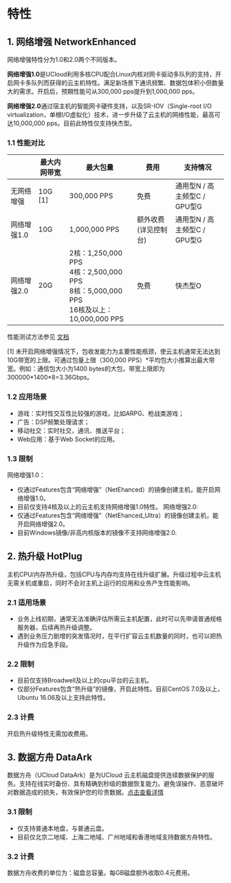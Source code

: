 

# 特性

## 1. 网络增强 NetworkEnhanced

网络增强特性分为1.0和2.0两个不同版本。

**网络增强1.0**是UCloud利用多核CPU配合Linux内核对网卡驱动多队列的支持，开启网卡多队列而获得的云主机特性。满足新场景下通讯频繁、数据包体积小但数量大的需求。开启后，预期性能可从300,000 pps提升到1,000,000 pps。

**网络增强2.0**通过宿主机的智能网卡硬件支持，以及SR-IOV（Single-root I/O
virtualization，单根I/O虚拟化）技术，进一步升级了云主机的网络性能，最高可达10,000,000 pps。目前此特性仅支持快杰型。

### 1.1 性能对比

|         | 最大内网带宽    | 最大包量           | 费用           | 支持情况                         |
| ------- | --------- | -------------- | ------------ | ---------------------------- |
| 无网络增强  | 10G \[1\] | 300,000 PPS    | 免费           | 通用型N / 高主频型C / GPU型G                           |
| 网络增强1.0 | 10G       | 1,000,000 PPS  | 额外收费 (详见控制台) | 通用型N / 高主频型C / GPU型G             |
| 网络增强2.0 | 20G       | 2核：1,250,000 PPS<br> 4核：2,500,000 PPS<br> 8核：5,000,000 PPS<br>16核及以上：10,000,000 PPS | 免费       | 快杰型O |

性能测试方法参见 [文档](uhost/testdata/netenhanced)

\[1\] 未开启网络增强情况下，包收发能力为主要性能瓶颈，使云主机通常无法达到10G带宽的上限。可通过包量上限（300,000 PPS）\*平均包大小推算出最大带宽。例如：通信包大小为1400 bytes的大包，带宽上限即为300000\*1400\*8=3.36Gbps。

### 1.2 应用场景

  - 游戏：实时性交互性比较强的游戏，比如ARPG、枪战类游戏；
  - 广告：DSP频繁处理请求；
  - 移动社交：实时社交，通讯、推送平台；
  - Web应用：基于Web Socket的应用。

### 1.3 限制

网络增强1.0：
  - 仅通过Features包含“网络增强”（NetEhanced）的镜像创建主机，能开启网络增强1.0。
  - 目前仅支持4核及以上的云主机支持网络增强1.0特性。
网络增强2.0:
  - 仅通过Features包含“网络增强”（NetEhanced_Ultra）的镜像创建主机，能开启网络增强2.0。
  - 目前Windows镜像/非高内核版本的镜像不支持网络增强2.0.

## 2. 热升级 HotPlug

主机CPU/内存热升级，包括CPU与内存均支持在线升级扩展。升级过程中云主机无需关机或重启，同时不会对主机上运行的应用和业务产生性能影响。

### 2.1 适用场景

  - 业务上线初期，通常无法准确评估所需云主机配置，此时可以先申请普通规格服务器，后续再热升级调整。
  - 遇到业务压力剧增的突发情况时，在平行扩容云主机数量的同时，也可以把热升级作为应急手段。

### 2.2 限制

  - 目前仅支持Broadwell及以上的cpu平台的云主机。
  - 仅部分Features包含“热升级”的镜像，开启此特性。目前CentOS 7.0及以上，Ubuntu 16.06及以上支持此特性。

### 2.3 计费

开启热升级特性无需加收费用。

## 3. 数据方舟 DataArk

数据方舟（UCloud DataArk）是为UCloud
云主机磁盘提供连续数据保护的服务。支持在线实时备份、具有精确到秒级的数据恢复能力。避免误操作、恶意破坏对数据造成的损失，有效保护您的珍贵数据。[点击查看详情](https://docs.ucloud.cn/uda/README)

### 3.1 限制

  - 仅支持普通本地盘，与普通云盘。
  - 目前仅北京二地域、上海二地域、广州地域和香港地域支持数据方舟特性。

### 3.2 计费

数据方舟收费的单位为：磁盘总容量。每GB磁盘额外收取0.4元费用。
